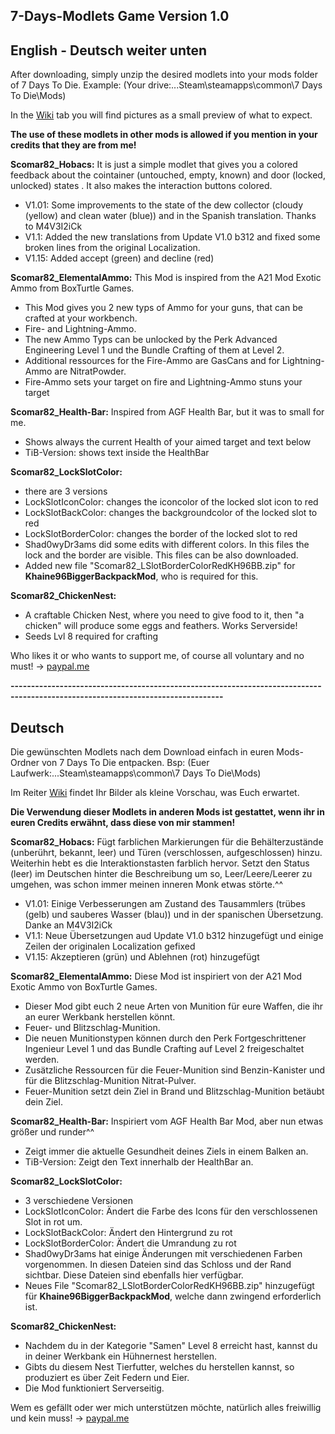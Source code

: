 ## 7-Days-Modlets Game Version 1.0

## English - Deutsch weiter unten

After downloading, simply unzip the desired modlets into your mods folder of 7 Days To Die. Example: (Your drive:...Steam\steamapps\common\7 Days To Die\Mods\)

In the [Wiki](https://github.com/Scomar82/7-Days-Modlets/wiki) tab you will find pictures as a small preview of what to expect.

**The use of these modlets in other mods is allowed if you mention in your credits that they are from me!**


**Scomar82_Hobacs:**
It is just a simple modlet that gives you a colored feedback about the cointainer (untouched, empty, known) and door (locked, unlocked) states . It also makes the interaction buttons colored.

  - V1.01: Some improvements to the state of the dew collector (cloudy (yellow) and clean water (blue)) and in the Spanish translation. Thanks to M4V3I2iCk
  - V1.1: Added the new translations from Update V1.0 b312 and fixed some broken lines from the original Localization.
  - V1.15: Added accept (green) and decline (red)

**Scomar82_ElementalAmmo:**
This Mod is inspired from the A21 Mod Exotic Ammo from BoxTurtle Games.

  - This Mod gives you 2 new typs of Ammo for your guns, that can be crafted at your workbench.
  - Fire- and Lightning-Ammo.
  - The new Ammo Typs can be unlocked by the Perk Advanced Engineering Level 1 und the Bundle Crafting of them at Level 2.
  - Additional ressources for the Fire-Ammo are GasCans and for Lightning-Ammo are NitratPowder.
  - Fire-Ammo sets your target on fire and Lightning-Ammo stuns your target

**Scomar82_Health-Bar:**
Inspired from AGF Health Bar, but it was to small for me.
  - Shows always the current Health of your aimed target and text below
  - TiB-Version: shows text inside the HealthBar

**Scomar82_LockSlotColor:**
  - there are 3 versions
  - LockSlotIconColor: changes the iconcolor of the locked slot icon to red
  - LockSlotBackColor: changes the backgroundcolor of the locked slot to red
  - LockSlotBorderColor: changes the border of the locked slot to red
  - Shad0wyDr3ams did some edits with different colors. In this files the lock and the border are visible.
    This files can be also downloaded.
  - Added new file "Scomar82_LSlotBorderColorRedKH96BB.zip" for **Khaine96BiggerBackpackMod**, who is required for this.

**Scomar82_ChickenNest:**
  - A craftable Chicken Nest, where you need to give food to it, then "a chicken" will produce some eggs and feathers. Works Serverside!
  - Seeds Lvl 8 required for crafting

Who likes it or who wants to support me, of course all voluntary and no must! -> [paypal.me](https://www.paypal.me/Enrico1982)


**--------------------------------------------------------------------------------------------------------------------------------**

## Deutsch

Die gewünschten Modlets nach dem Download einfach in euren Mods-Ordner von 7 Days To Die entpacken. Bsp: (Euer Laufwerk:...Steam\steamapps\common\7 Days To Die\Mods\)

Im Reiter [Wiki](https://github.com/Scomar82/7-Days-Modlets/wiki) findet Ihr Bilder als kleine Vorschau, was Euch erwartet.

**Die Verwendung dieser Modlets in anderen Mods ist gestattet, wenn ihr in euren Credits erwähnt, dass diese von mir stammen!**


**Scomar82_Hobacs:**
Fügt farblichen Markierungen für die Behälterzustände (unberührt, bekannt, leer) und Türen (verschlossen, aufgeschlossen) hinzu. Weiterhin hebt es die Interaktionstasten farblich hervor.
Setzt den Status (leer) im Deutschen hinter die Beschreibung um so, Leer/Leere/Leerer zu umgehen, was schon immer meinen inneren Monk etwas störte.^^

  - V1.01: Einige Verbesserungen am Zustand des Tausammlers (trübes (gelb) und sauberes Wasser (blau)) und in der spanischen Übersetzung. Danke an M4V3I2iCk
  - V1.1: Neue Übersetzungen aud Update V1.0 b312 hinzugefügt und einige Zeilen der originalen Localization gefixed
  - V1.15: Akzeptieren (grün) und Ablehnen (rot) hinzugefügt

**Scomar82_ElementalAmmo:**
Diese Mod ist inspiriert von der A21 Mod Exotic Ammo von BoxTurtle Games.

  - Dieser Mod gibt euch 2 neue Arten von Munition für eure Waffen, die ihr an eurer Werkbank herstellen könnt.
  - Feuer- und Blitzschlag-Munition.
  - Die neuen Munitionstypen können durch den Perk Fortgeschrittener Ingenieur Level 1 und das Bundle Crafting auf Level 2 freigeschaltet werden.
  - Zusätzliche Ressourcen für die Feuer-Munition sind Benzin-Kanister und für die Blitzschlag-Munition Nitrat-Pulver.
  - Feuer-Munition setzt dein Ziel in Brand und Blitzschlag-Munition betäubt dein Ziel.

**Scomar82_Health-Bar:**
Inspiriert vom AGF Health Bar Mod, aber nun etwas größer und runder^^
  - Zeigt immer die aktuelle Gesundheit deines Ziels in einem Balken an.
  - TiB-Version: Zeigt den Text innerhalb der HealthBar an.

**Scomar82_LockSlotColor:**
  - 3 verschiedene Versionen
  - LockSlotIconColor: Ändert die Farbe des Icons für den verschlossenen Slot in rot um.
  - LockSlotBackColor: Ändert den Hintergrund zu rot
  - LockSlotBorderColor: Ändert die Umrandung zu rot
  - Shad0wyDr3ams hat einige Änderungen mit verschiedenen Farben vorgenommen. In diesen Dateien sind das Schloss und der Rand sichtbar.
    Diese Dateien sind ebenfalls hier verfügbar.
  - Neues File "Scomar82_LSlotBorderColorRedKH96BB.zip" hinzugefügt für **Khaine96BiggerBackpackMod**, welche dann zwingend erforderlich ist.

**Scomar82_ChickenNest:**
  - Nachdem du in der Kategorie "Samen" Level 8 erreicht hast, kannst du in deiner Werkbank ein Hühnernest herstellen.
  - Gibts du diesem Nest Tierfutter, welches du herstellen kannst, so produziert es über Zeit Federn und Eier.
  - Die Mod funktioniert Serverseitig.



Wem es gefällt oder wer mich unterstützen möchte, natürlich alles freiwillig und kein muss! -> [paypal.me](https://www.paypal.me/Enrico1982)
